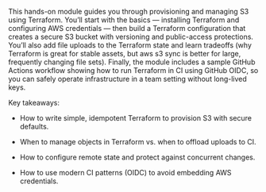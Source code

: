 This hands-on module guides you through provisioning and managing S3 using Terraform. 
You’ll start with the basics — installing Terraform and configuring AWS credentials — then build a 
Terraform configuration that creates a secure S3 bucket with versioning and public-access protections. 
You’ll also add file uploads to the Terraform state and learn tradeoffs (why Terraform is great for stable assets, but aws s3 sync is better for large, frequently changing file sets). 
Finally, the module includes a sample GitHub Actions workflow showing how to run Terraform in CI using GitHub OIDC, so you can safely operate infrastructure in a team setting without long-lived keys.

Key takeaways:

- How to write simple, idempotent Terraform to provision S3 with secure defaults.

- When to manage objects in Terraform vs. when to offload uploads to CI.

- How to configure remote state and protect against concurrent changes.

- How to use modern CI patterns (OIDC) to avoid embedding AWS credentials.
